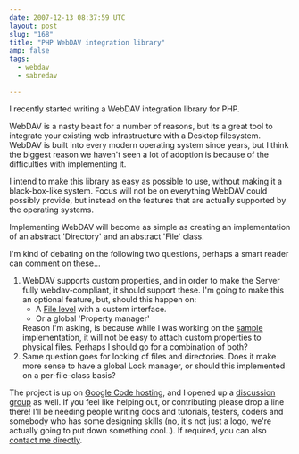 ```yaml
---
date: 2007-12-13 08:37:59 UTC
layout: post
slug: "168"
title: "PHP WebDAV integration library"
amp: false
tags:
  - webdav
  - sabredav

---
```


I recently started writing a WebDAV integration library for PHP.

WebDAV is a nasty beast for a number of reasons, but its a great tool to
integrate your existing web infrastructure with a Desktop filesystem. WebDAV
is built into every modern operating system since years, but I think the
biggest reason we haven't seen a lot of adoption is because of the difficulties
with implementing it.

I intend to make this library as easy as possible to use, without making it a
black-box-like system. Focus will not be on everything WebDAV could possibly
provide, but instead on the features that are actually supported by the
operating systems.

Implementing WebDAV will become as simple as creating an implementation of an
abstract 'Directory' and an abstract 'File' class.

I'm kind of debating on the following two questions, perhaps a smart reader can
comment on these...

<ol>
  <li>WebDAV supports custom properties, and in order to make the Server fully webdav-compliant, it should support these. I'm going to make this an optional feature, but, should this happen on:<ul>
     <li>A <a href="https://github.com/fruux/sabre-dav/blob/master/lib/Sabre/DAV/IFile.php">File level</a> with a custom interface.</a></li>
     <li>Or a global 'Property manager'</li>
    </ul>
      Reason I'm asking, is because while I was working on the <a href="https://github.com/fruux/sabre-dav/tree/master/lib/Sabre/DAV/FS">sample</a> implementation, it will not be easy to attach custom properties to physical files. Perhaps I should go for a combination of both?</li>
  <li>Same question goes for locking of files and directories. Does it make more sense to have a global Lock manager, or should this implemented on a per-file-class basis?</li>
</ol>

The project is up on [Google Code hosting][1], and I opened up a
[discussion group][2] as well. If you feel like helping out, or contributing
please drop a line there! I'll be needing people writing docs and tutorials,
testers, coders and somebody who has some designing skills (no, it's not just
a logo, we're actually going to put down something cool..). If required, you
can also [contact me directly][3].

[1]: http://sabre.io/
[2]: http://groups.google.com/group/sabredav-discuss
[3]: /contact
